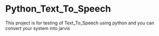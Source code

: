 # Python_Text_To_Speech
This project is for testing of Text_To_Speech using python and you can convert your system into jarvis
